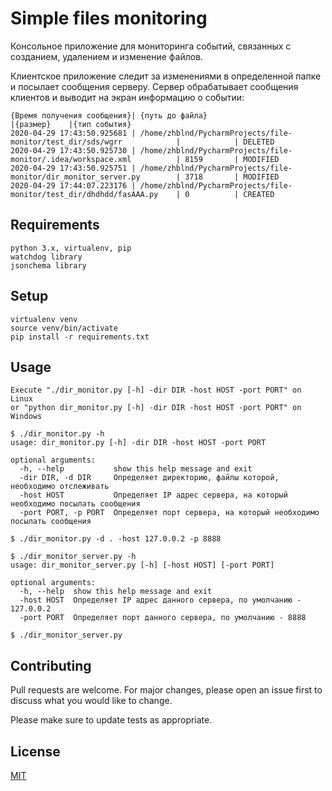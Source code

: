 # Simple files monitoring

Консольное приложение для мониторинга событий, связанных с созданием, удалением и изменение файлов.

Клиентское приложение следит за изменениями в определенной папке и посылает сообщения серверу.
Сервер обрабатывает сообщения клиентов и выводит на экран информацию о событии:

````
{Время получения сообщения}| {путь до файла}                                                        |{размер}    |{тип события}
2020-04-29 17:43:50.925681 | /home/zhblnd/PycharmProjects/file-monitor/test_dir/sds/wgrr            |            | DELETED
2020-04-29 17:43:50.925730 | /home/zhblnd/PycharmProjects/file-monitor/.idea/workspace.xml          | 8159       | MODIFIED
2020-04-29 17:43:50.925751 | /home/zhblnd/PycharmProjects/file-monitor/dir_monitor_server.py        | 3718       | MODIFIED
2020-04-29 17:44:07.223176 | /home/zhblnd/PycharmProjects/file-monitor/test_dir/dhdhdd/fasAAA.py    | 0          | CREATED
````
## Requirements

```
python 3.x, virtualenv, pip
watchdog library
jsonchema library
```

## Setup

```
virtualenv venv
source venv/bin/activate
pip install -r requirements.txt
```

## Usage

```
Execute "./dir_monitor.py [-h] -dir DIR -host HOST -port PORT" on Linux 
or "python dir_monitor.py [-h] -dir DIR -host HOST -port PORT" on Windows

$ ./dir_monitor.py -h
usage: dir_monitor.py [-h] -dir DIR -host HOST -port PORT

optional arguments:
  -h, --help           show this help message and exit
  -dir DIR, -d DIR     Определяет директорию, файлы которой, необходимо отслеживать
  -host HOST           Определяет IP адрес сервера, на который необходимо посылать сообщения
  -port PORT, -p PORT  Определяет порт сервера, на который необходимо посылать сообщения

$ ./dir_monitor.py -d . -host 127.0.0.2 -p 8888
```
```
$ ./dir_monitor_server.py -h
usage: dir_monitor_server.py [-h] [-host HOST] [-port PORT]

optional arguments:
  -h, --help  show this help message and exit
  -host HOST  Определяет IP адрес данного сервера, по умолчанию - 127.0.0.2
  -port PORT  Определяет порт данного сервера, по умолчанию - 8888

$ ./dir_monitor_server.py 
```

## Contributing
Pull requests are welcome. For major changes, please open an issue first to discuss what you would like to change.

Please make sure to update tests as appropriate.

## License
[MIT](https://choosealicense.com/licenses/mit/)
